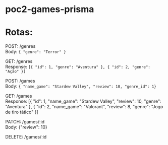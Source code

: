 # poc2-games-prisma 

# Rotas:

POST: /genres </br>
Body: `{ "genre": "Terror" }`

GET: /genres </br>
Response: `[{ "id": 1, "genre": "Aventura" }, { "id": 2, "genre": "Ação" }]`

POST: /games </br>
Body: `{ "name_game": "Stardew Valley", "review": 10, "genre_id": 1}` </br>

GET: /games </br>
Response: [{ "id": 1, "name_game": "Stardew Valley", "review": 10, "genre": "Aventura" }, { "id": 2, "name_game": "Valorant", "review": 8, "genre": "Jogo de tiro tático" }]

PATCH: /games/:id </br>
Body: {"review": 10}

DELETE: /games/:id </br>
